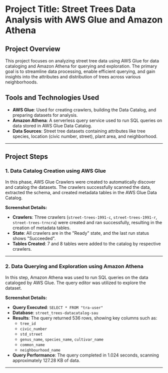 # Project Title: Street Trees Data Analysis with AWS Glue and Amazon Athena

## Project Overview
This project focuses on analyzing street tree data using AWS Glue for data cataloging and Amazon Athena for querying and exploration. The primary goal is to streamline data processing, enable efficient querying, and gain insights into the attributes and distribution of trees across various neighborhoods.

## Tools and Technologies Used
- **AWS Glue**: Used for creating crawlers, building the Data Catalog, and preparing datasets for analysis.
- **Amazon Athena**: A serverless query service used to run SQL queries on data stored in AWS Glue Data Catalog.
- **Data Sources**: Street tree datasets containing attributes like tree species, location (civic number, street), plant area, and neighborhood.

---

## Project Steps
### 1. **Data Catalog Creation using AWS Glue**
In this phase, AWS Glue Crawlers were created to automatically discover and catalog the datasets. The crawlers successfully scanned the data, extracted the schema, and created metadata tables in the AWS Glue Data Catalog.

**Screenshot Details:**
- **Crawlers**: Three crawlers (`street-trees-1991-c`, `street-trees-1991-r`, `street-trees-trncra`) were created and ran successfully, resulting in the creation of metadata tables.
- **State**: All crawlers are in the "Ready" state, and the last run status shows "Succeeded".
- **Tables Created**: 7 and 8 tables were added to the catalog by respective crawlers.

---

### 2. **Data Querying and Exploration using Amazon Athena**
In this step, Amazon Athena was used to run SQL queries on the data cataloged by AWS Glue. The query editor was utilized to explore the dataset.

**Screenshot Details:**
- **Query Executed**: `SELECT * FROM "tra-user"`
- **Database**: `street_trees-datacatalog-sau`
- **Results**: The query returned 536 rows, showing key columns such as:
  - `tree_id`
  - `civic_number`
  - `std_street`
  - `genus_name`, `species_name`, `cultivar_name`
  - `common_name`
  - `neighbourhood_name`
- **Query Performance**: The query completed in 1.024 seconds, scanning approximately 127.28 KB of data.

---


